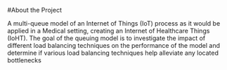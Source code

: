 #About the Project

A multi-queue model of an Internet of Things (IoT) process as it would be applied in a Medical setting, creating an Internet of Healthcare Things (IoHT). The goal of the queuing model is to investigate the impact of different load balancing techniques on the performance of the model and determine if various load balancing techniques help alleviate any located bottlenecks

